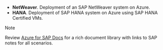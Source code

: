 - **NetWeaver**. Deployment of an SAP NetWeaver system on Azure.
- **HANA**. Deployment of SAP HANA system on Azure using SAP HANA Certified VMs.

> [!NOTE]
> Review [Azure for SAP Docs](/azure/virtual-machines/workloads/sap/get-started) for a rich document library with links to SAP notes for all scenarios.
